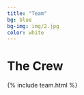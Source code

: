 ```yaml
---
title: "Team"
bg: blue
bg-img: img/2.jpg
color: white
---
```


<h1 class="aclonica">The Crew</h1>
{% include team.html %}